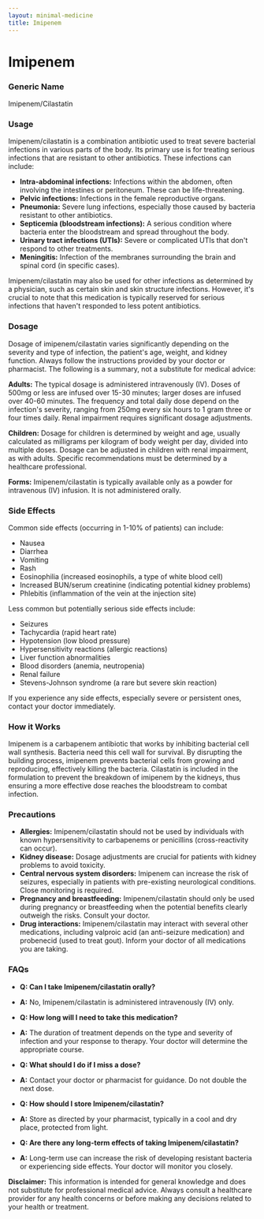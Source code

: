 ```yaml
---
layout: minimal-medicine
title: Imipenem
---
```


# Imipenem
### Generic Name
Imipenem/Cilastatin

### Usage

Imipenem/cilastatin is a combination antibiotic used to treat severe bacterial infections in various parts of the body.  Its primary use is for treating serious infections that are resistant to other antibiotics.  These infections can include:

* **Intra-abdominal infections:** Infections within the abdomen, often involving the intestines or peritoneum.  These can be life-threatening.
* **Pelvic infections:** Infections in the female reproductive organs.
* **Pneumonia:**  Severe lung infections, especially those caused by bacteria resistant to other antibiotics.
* **Septicemia (bloodstream infections):**  A serious condition where bacteria enter the bloodstream and spread throughout the body.
* **Urinary tract infections (UTIs):**  Severe or complicated UTIs that don't respond to other treatments.
* **Meningitis:** Infection of the membranes surrounding the brain and spinal cord (in specific cases).

Imipenem/cilastatin may also be used for other infections as determined by a physician, such as certain skin and skin structure infections.  However, it's crucial to note that this medication is typically reserved for serious infections that haven't responded to less potent antibiotics.

### Dosage

Dosage of imipenem/cilastatin varies significantly depending on the severity and type of infection, the patient's age, weight, and kidney function.  Always follow the instructions provided by your doctor or pharmacist.  The following is a summary, not a substitute for medical advice:

**Adults:** The typical dosage is administered intravenously (IV). Doses of 500mg or less are infused over 15-30 minutes; larger doses are infused over 40-60 minutes.  The frequency and total daily dose depend on the infection's severity, ranging from 250mg every six hours to 1 gram three or four times daily.  Renal impairment requires significant dosage adjustments.

**Children:**  Dosage for children is determined by weight and age, usually calculated as milligrams per kilogram of body weight per day, divided into multiple doses.  Dosage can be adjusted in children with renal impairment, as with adults.  Specific recommendations must be determined by a healthcare professional.

**Forms:**  Imipenem/cilastatin is typically available only as a powder for intravenous (IV) infusion.  It is not administered orally.


### Side Effects

Common side effects (occurring in 1-10% of patients) can include:

* Nausea
* Diarrhea
* Vomiting
* Rash
* Eosinophilia (increased eosinophils, a type of white blood cell)
* Increased BUN/serum creatinine (indicating potential kidney problems)
* Phlebitis (inflammation of the vein at the injection site)

Less common but potentially serious side effects include:

* Seizures
* Tachycardia (rapid heart rate)
* Hypotension (low blood pressure)
* Hypersensitivity reactions (allergic reactions)
* Liver function abnormalities
* Blood disorders (anemia, neutropenia)
* Renal failure
* Stevens-Johnson syndrome (a rare but severe skin reaction)


If you experience any side effects, especially severe or persistent ones, contact your doctor immediately.


### How it Works

Imipenem is a carbapenem antibiotic that works by inhibiting bacterial cell wall synthesis.  Bacteria need this cell wall for survival.  By disrupting the building process, imipenem prevents bacterial cells from growing and reproducing, effectively killing the bacteria. Cilastatin is included in the formulation to prevent the breakdown of imipenem by the kidneys, thus ensuring a more effective dose reaches the bloodstream to combat infection.

### Precautions

* **Allergies:**  Imipenem/cilastatin should not be used by individuals with known hypersensitivity to carbapenems or penicillins (cross-reactivity can occur).
* **Kidney disease:**  Dosage adjustments are crucial for patients with kidney problems to avoid toxicity.
* **Central nervous system disorders:**  Imipenem can increase the risk of seizures, especially in patients with pre-existing neurological conditions. Close monitoring is required.
* **Pregnancy and breastfeeding:**  Imipenem/cilastatin should only be used during pregnancy or breastfeeding when the potential benefits clearly outweigh the risks.  Consult your doctor.
* **Drug interactions:**  Imipenem/cilastatin may interact with several other medications, including valproic acid (an anti-seizure medication) and probenecid (used to treat gout).  Inform your doctor of all medications you are taking.

### FAQs

* **Q: Can I take Imipenem/cilastatin orally?**
* **A:** No, Imipenem/cilastatin is administered intravenously (IV) only.


* **Q: How long will I need to take this medication?**
* **A:** The duration of treatment depends on the type and severity of infection and your response to therapy. Your doctor will determine the appropriate course.


* **Q: What should I do if I miss a dose?**
* **A:** Contact your doctor or pharmacist for guidance. Do not double the next dose.


* **Q: How should I store Imipenem/cilastatin?**
* **A:** Store as directed by your pharmacist, typically in a cool and dry place, protected from light.


* **Q: Are there any long-term effects of taking Imipenem/cilastatin?**
* **A:**  Long-term use can increase the risk of developing resistant bacteria or experiencing side effects. Your doctor will monitor you closely.

**Disclaimer:** This information is intended for general knowledge and does not substitute for professional medical advice.  Always consult a healthcare provider for any health concerns or before making any decisions related to your health or treatment.
